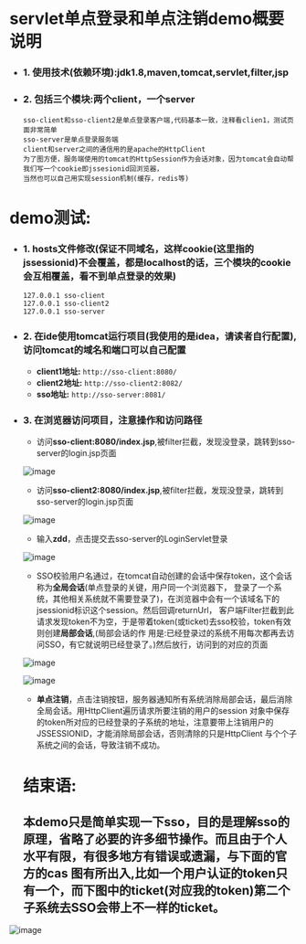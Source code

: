 # servlet单点登录和单点注销demo概要说明  
  - ### 1. 使用技术(依赖环境):jdk1.8,maven,tomcat,servlet,filter,jsp
  - ### 2. 包括三个模块:两个client，一个server  
    ```
    sso-client和sso-client2是单点登录客户端,代码基本一致，注释看clien1，测试页面非常简单  
    sso-server是单点登录服务端  
    client和server之间的通信用的是apache的HttpClient  
    为了图方便，服务端使用的tomcat的HttpSession作为会话对象，因为tomcat会自动帮我们写一个cookie即jssesionid回浏览器，  
    当然也可以自己用实现session机制(缓存，redis等)
    ```
# demo测试:  
  - ### 1. hosts文件修改(保证不同域名，这样cookie(这里指的jssessionid)不会覆盖，都是localhost的话，三个模块的cookie会互相覆盖，看不到单点登录的效果)
    ```
    127.0.0.1 sso-client  
    127.0.0.1 sso-client2   
    127.0.0.1 sso-server
    ```
  - ### 2. 在ide使用tomcat运行项目(我使用的是idea，请读者自行配置),访问tomcat的域名和端口可以自己配置   
      - **client1地址:**
      ```http://sso-client:8080/```
      - **client2地址:**
      ```http://sso-client2:8082/```
      - **sso地址:**
      ```http://sso-server:8081/```
  + ### 3. 在浏览器访问项目，注意操作和访问路径 
    - 访问**sso-client:8080/index.jsp**,被filter拦截，发现没登录，跳转到sso-server的login.jsp页面
    
    ![image](https://github.com/donglight/sso/wiki/client.jpg)
    
    - 访问**sso-client2:8080/index.jsp**,被filter拦截，发现没登录，跳转到sso-server的login.jsp页面
    
    ![image](https://github.com/donglight/sso/wiki/client2.jpg)
    
    - 输入**zdd**，点击提交去sso-server的LoginServlet登录
    
    ![image](https://github.com/donglight/sso/wiki/zdd.jpg)
    
    - SSO校验用户名通过，在tomcat自动创建的会话中保存token，这个会话称为**全局会话**(单点登录的关键，用户同一个浏览器下，
    登录了一个系统，其他相关系统就不需要登录了)，在浏览器中会有一个该域名下的jsessionid标识这个session。然后回调returnUrl，
    客户端Filter拦截到此请求发现token不为空，于是带着token(或ticket)去sso校验，token有效则创建**局部会话**,(局部会话的作
    用是:已经登录过的系统不用每次都再去访问SSO，有它就说明已经登录了。)然后放行，访问到的对应的页面  
    
    ![image](https://github.com/donglight/sso/wiki/login.jpg)
    
    ![image](https://github.com/donglight/sso/wiki/login2.jpg)
    
    - **单点注销**，点击注销按钮，服务器通知所有系统消除局部会话，最后消除全局会话。用HttpClient遍历请求所要注销的用户的session
    对象中保存的token所对应的已经登录的子系统的地址，注意要带上注销用户的JSSESSIONID，才能消除局部会话，否则清除的只是HttpClient
    与个个子系统之间的会话，导致注销不成功。
    
    # 结束语:
    ## 本demo只是简单实现一下sso，目的是理解sso的原理，省略了必要的许多细节操作。而且由于个人水平有限，有很多地方有错误或遗漏，与下面的官方的cas    图有所出入,比如一个用户认证的token只有一个，而下图中的ticket(对应我的token)第二个子系统去SSO会带上不一样的ticket。
   ![image](https://github.com/donglight/sso/wiki/CAS.png)
